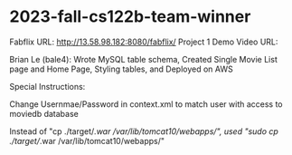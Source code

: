 # 2023-fall-cs122b-team-winner

Fabflix URL: http://13.58.98.182:8080/fabflix/
Project 1 Demo Video URL: 

Brian Le (bale4): Wrote MySQL table schema, Created Single Movie List page and Home Page, Styling tables, and Deployed on AWS

Special Instructions: 


Change Usernmae/Password in context.xml to match user with access to moviedb database


Instead of "cp ./target/*.war /var/lib/tomcat10/webapps/", used "sudo cp ./target/*.war /var/lib/tomcat10/webapps/"
